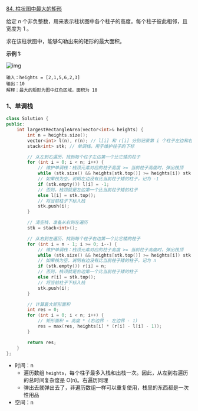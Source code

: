 [84. 柱状图中最大的矩形](https://leetcode.cn/problems/largest-rectangle-in-histogram/)

给定 *n* 个非负整数，用来表示柱状图中各个柱子的高度。每个柱子彼此相邻，且宽度为 1 。

求在该柱状图中，能够勾勒出来的矩形的最大面积。

 

**示例 1:**

![img](https://assets.leetcode.com/uploads/2021/01/04/histogram.jpg)

```
输入：heights = [2,1,5,6,2,3]
输出：10
解释：最大的矩形为图中红色区域，面积为 10
```



### 1、单调栈

```cpp
class Solution {
public:
    int largestRectangleArea(vector<int>& heights) {
        int n = heights.size();
        vector<int> l(n), r(n); // l[i] 和 r[i] 分别记录第 i 个柱子左边和右边第一个比它矮的柱子的下标
        stack<int> stk; // 单调栈，用于维护柱子的下标

        // 从左到右遍历，找到每个柱子左边第一个比它矮的柱子
        for (int i = 0; i < n; i++) {
            // 维护单调栈：栈顶元素对应的柱子高度 >= 当前柱子高度时，弹出栈顶
            while (stk.size() && heights[stk.top()] >= heights[i]) stk.pop();
            // 如果栈为空，说明左边没有比当前柱子矮的柱子，记为 -1
            if (stk.empty()) l[i] = -1;
            // 否则，栈顶就是左边第一个比当前柱子矮的柱子
            else l[i] = stk.top();
            // 将当前柱子下标入栈
            stk.push(i);
        }

        // 清空栈，准备从右到左遍历
        stk = stack<int>();

        // 从右到左遍历，找到每个柱子右边第一个比它矮的柱子
        for (int i = n - 1; i >= 0; i--) {
            // 维护单调栈：栈顶元素对应的柱子高度 >= 当前柱子高度时，弹出栈顶
            while (stk.size() && heights[stk.top()] >= heights[i]) stk.pop();
            // 如果栈为空，说明右边没有比当前柱子矮的柱子，记为 n
            if (stk.empty()) r[i] = n;
            // 否则，栈顶就是右边第一个比当前柱子矮的柱子
            else r[i] = stk.top();
            // 将当前柱子下标入栈
            stk.push(i);
        }

        // 计算最大矩形面积
        int res = 0;
        for (int i = 0; i < n; i++) {
            // 矩形面积 = 高度 * (右边界 - 左边界 - 1)
            res = max(res, heights[i] * (r[i] - l[i] - 1));
        }

        return res;
    }
};
```

- 时间：n
  - 遍历数组 `heights`，每个柱子最多入栈和出栈一次。因此，从左到右遍历的总时间复杂度是 O(n)。右遍历同理
  - 弹出去就弹出去了，非遍历数组一样可以重复使用，栈里的东西都是一次性用品
- 空间：n